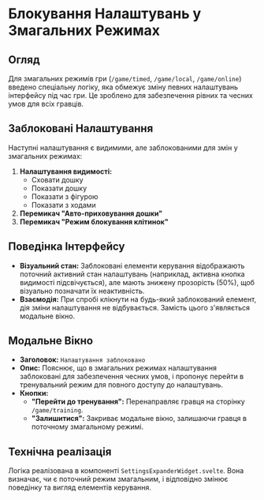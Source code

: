 # Блокування Налаштувань у Змагальних Режимах

## Огляд

Для змагальних режимів гри (`/game/timed`, `/game/local`, `/game/online`) введено спеціальну логіку, яка обмежує зміну певних налаштувань інтерфейсу під час гри. Це зроблено для забезпечення рівних та чесних умов для всіх гравців.

## Заблоковані Налаштування

Наступні налаштування є видимими, але заблокованими для змін у змагальних режимах:

1.  **Налаштування видимості:**
    -   Сховати дошку
    -   Показати дошку
    -   Показати з фігурою
    -   Показати з ходами
2.  **Перемикач "Авто-приховування дошки"**
3.  **Перемикач "Режим блокування клітинок"**

## Поведінка Інтерфейсу

-   **Візуальний стан:** Заблоковані елементи керування відображають поточний активний стан налаштувань (наприклад, активна кнопка видимості підсвічується), але мають знижену прозорість (50%), щоб візуально позначати їх неактивність.
-   **Взаємодія:** При спробі клікнути на будь-який заблокований елемент, дія зміни налаштування не відбувається. Замість цього з'являється модальне вікно.

## Модальне Вікно

-   **Заголовок:** `Налаштування заблоковано`
-   **Опис:** Пояснює, що в змагальних режимах налаштування заблоковані для забезпечення чесних умов, і пропонує перейти в тренувальний режим для повного доступу до налаштувань.
-   **Кнопки:**
    -   **"Перейти до тренування":** Перенаправляє гравця на сторінку `/game/training`.
    -   **"Залишитися":** Закриває модальне вікно, залишаючи гравця в поточному змагальному режимі.

## Технічна реалізація

Логіка реалізована в компоненті `SettingsExpanderWidget.svelte`. Вона визначає, чи є поточний режим змагальним, і відповідно змінює поведінку та вигляд елементів керування.
